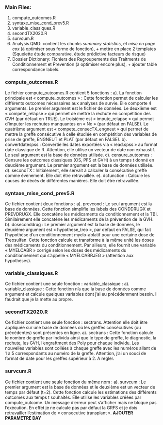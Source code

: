 ### Main Files:
1.	compute_outcomes.R
2.	syntaxe_mise_cond_prev5.R
3.	variable_classiques.R
4.	secondTX2020.R
5.	survcum.R 
8.	Analysis.QMD: contient les chunks *summary statistics*, et *mise en page cox* (à optimiser sous forme de fonction), + mettre en place 2 templates (Squelette étude comparative, étude prédictive facteurs de risque) 
9.	Dossier Dictionary: Fichiers des Regroupements des Traitments de Conditionnement et Prevention (à optimiser encore plus), + ajouter table correspondance labels.

###	compute_outcomes.R
Le fichier compute_outcomes.R contient 5 fonctions :
a).	La fonction principale est « compute_outcomes » : Cette fonction permet de calculer les différents outcomes nécessaires aux analyses de survie. Elle comporte 4 arguments. Le premier argument est le fichier de données. Le deuxième est « compete_relapse » qui permet de mettre la rechute en compétition des GVH (par défaut en TRUE). Le troisième est « impute_relapse » qui permet d’imputer les rechutes manquantes en « No » (par défaut en FALSE). Le quatrième argument est « compete_consecTX_engneut » qui permet de mettre la greffe consécutive à celle étudiée en compétition des variables de prise de greffe, ENGNEUT et PLAT (par défaut en FALSE).
b).	convertdatespss : Convertie les dates exportées via « read.spss » au format date classique de R. Attention, elle utilise un vecteur de date non exhaustif. Le seul argument est la base de données utilisée.
c).	censure_outcomes : Censure les outcomes classiques (OS, PFS et GVH) à un temps t donné en deuxième argument. Le premier argument est la base de données utilisée.
d).	secondTX : Initialement, elle servait à calculer la consécutive greffe comme évènement. Elle doit être retravaillée.
e).	dcfunction : Calcule les causes de décès de différentes manières. Elle doit être retravaillée.

###	syntaxe_mise_cond_prev5.R
Ce fichier contient deux fonctions :
  a).	prevcond : Le seul argument est la base de données. Cette fonction simplifie les labels des CONDDRUGX et PREVDRUGX. Elle concatène les médicaments du   conditionnement et la TBI. Similairement elle concatène les médicaments de la prévention de la GVH.
  b).	doseconddrug : Le premier argument est la base de données, le deuxième argument est « hypothese_treo », par défaut en FALSE, qui fait l’hypothèse d’un conditionnement myelo-ablatif pour une certaine dose de Treosulfan. Cette fonction calcule et transforme à la même unité les doses des médicaments du conditionnement. Par ailleurs, elle fournit une variable « MYELOABR » corrigé selon les doses des médicaments du conditionnement qui s’appelle « MYELOABRJEG » (attention aux hypothèses).

###	variable_classiques.R
Ce fichier contient une seule fonction : variable_classique :
a).	variable_classique : Cette fonction n’a que la base de données comme argument et calcule quelques variables dont j’ai eu précédemment besoin. Il faudrait que je la mette au propre.

###	secondTX2020.R
Ce fichier contient une seule fonction : sectrans. Attention elle doit être appliquée sur une base de données où les greffes consécutives (ou précédentes) sont présentes en ligne.
a).	sectrans : Cette fonction calcule le nombre de greffe par individu ainsi que le type de greffe, le diagnostic, la rechute, les GVH, l’engraftment des Poly pour chaque individu. Les nouvelles variables sont collées à chaque greffe avec les numéros allant de 1 à 5 correspondants au numéro de la greffe. Attention, j’ai un souci de format de date pour les greffes supérieur à 2. A regler.

###	survcum.R
Ce fichier contient une seule fonction du même nom :
a).	survcum : Le premier argument est la base de données et le deuxième est un vecteur de temps par défaut (t=2). Cette fonction calcule les estimations des différents outcomes aux temps t souhaités. Elle utilise les variables créées par compute_outcome. Un message d’erreur peut s’afficher mais ne bloque pas l’exécution. En effet je ne calcule pas par défaut la GRFS et je dois retravailler l’estimation de « consecutive transplant ». 
**AJOUTER PARAMETRE DAY**
 

